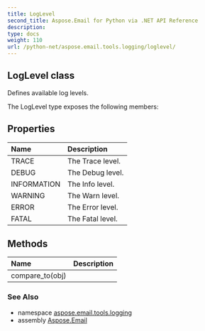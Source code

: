 ```yaml
---
title: LogLevel
second_title: Aspose.Email for Python via .NET API Reference
description: 
type: docs
weight: 110
url: /python-net/aspose.email.tools.logging/loglevel/
---
```


## LogLevel class

Defines available log levels.

The LogLevel type exposes the following members:
## Properties
| Name | Description |
| :- | :- |
|TRACE|The Trace level.|
|DEBUG|The Debug level.|
|INFORMATION|The Info level.|
|WARNING|The Warn level.|
|ERROR|The Error level.|
|FATAL|The Fatal level.|
## Methods
| Name | Description |
| :- | :- |
|compare_to(obj)|  |

### See Also

* namespace [aspose.email.tools.logging](/email/python-net/aspose.email.tools.logging/)
* assembly [Aspose.Email](/email/python-net/)

